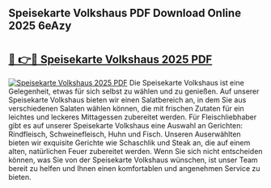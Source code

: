 ## Speisekarte Volkshaus PDF Download Online 2025 6eAzy

# <h2><a href="http://gc84l0.nevu.top/?p=Speisekarte+Volkshaus">🔗 👉🔴 Speisekarte Volkshaus 2025 PDF</a></h2>

[![Speisekarte Volkshaus 2025 PDF](https://i.imgur.com/dBaPXMq.png)](http://gc84l0.nevu.top/?p=Speisekarte+Volkshaus)
Die Speisekarte Volkshaus ist eine Gelegenheit, etwas für sich selbst zu wählen und zu genießen. Auf unserer Speisekarte Volkshaus bieten wir einen Salatbereich an, in dem Sie aus verschiedenen Salaten wählen können, die mit frischen Zutaten für ein leichtes und leckeres Mittagessen zubereitet werden. Für Fleischliebhaber gibt es auf unserer Speisekarte Volkshaus eine Auswahl an Gerichten: Rindfleisch, Schweinefleisch, Huhn und Fisch. Unseren Auserwählten bieten wir exquisite Gerichte wie Schaschlik und Steak an, die auf einem alten, natürlichen Feuer zubereitet werden. Wenn Sie sich nicht entscheiden können, was Sie von der Speisekarte Volkshaus wünschen, ist unser Team bereit zu helfen und Ihnen einen komfortablen und angenehmen Service zu bieten.
